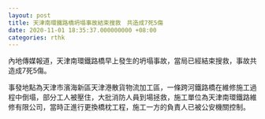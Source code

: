 ```yaml
---
layout: post
title: 天津南環鐵路橋坍塌事故結束搜救　共造成7死5傷
date: 2020-11-01 18:35:37.000000000 +08:00
categories: rthk
---
```


內地傳媒報道，天津南環鐵路橋早上發生的坍塌事故，當局已經結束搜救，事故共造成7死5傷。

事發地點為天津市濱海新區天津港散貨物流加工區，一條跨河鐵路橋在維修施工過程中倒塌，部分工人被壓住，大批消防人員到場拯救，施工單位為天津南環鐵路維修有限公司，當時正進行更換橋枕工程，施工一方的負責人已被公安機關控制。
